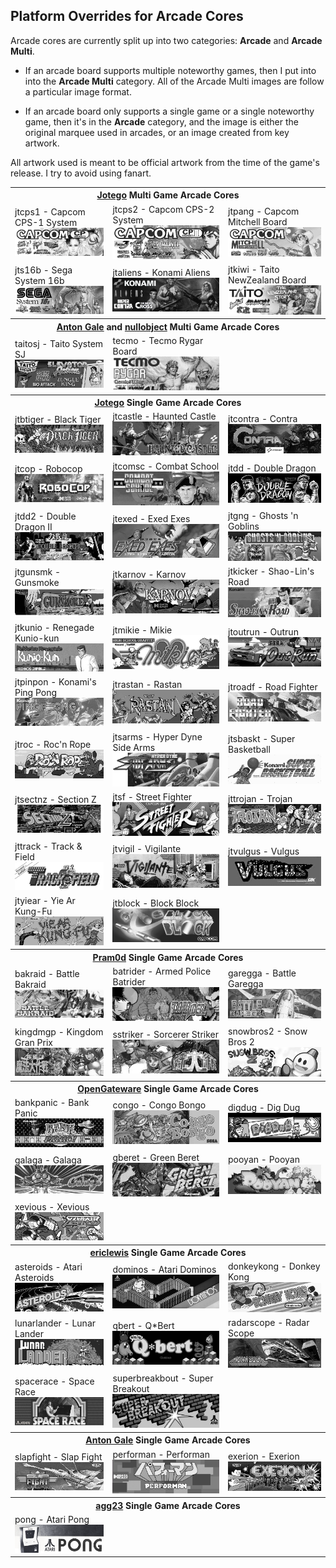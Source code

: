 ## Platform Overrides for Arcade Cores

Arcade cores are currently split up into two categories: **Arcade** and **Arcade Multi**. 

- If an arcade board supports multiple noteworthy games, then I put into into the **Arcade Multi** category.  All of the Arcade Multi images are follow a particular image format. 

- If an arcade board only supports a single game or a single noteworthy game, then it's in the **Arcade** category, and the image is either the original marquee used in arcades, or an image created from key artwork. 

All artwork used is meant to be official artwork from the time of the game's release. I try to avoid using fanart.

<table>
<tr><th colspan="3"><a href="https://patreon.com/jotego">Jotego</a> Multi Game Arcade Cores</th></tr>
<tr>
 <td>jtcps1 - Capcom CPS-1 System <img src="pics/arcade/jtcps1.png" /></td>
 <td>jtcps2 - Capcom CPS-2 System <img src="pics/arcade/jtcps2.png" /></td>
 <td>jtpang - Capcom Mitchell Board <img src="pics/arcade/jtpang.png" /></td>
</tr>
<tr>
 <td>jts16b - Sega System 16b <img src="/pics/arcade/jts16b.png" /></td>
 <td>jtaliens - Konami Aliens <img src="/pics/arcade/jtaliens.png" /></td> 
 <td>jtkiwi - Taito NewZealand Board <img src="pics/arcade/jtkiwi.png" /></td>
</tr>
<tr><th colspan="3"><a href="https://github.com/antongale">Anton Gale</a> and <a href="https://patreon.com/nullobject">nullobject</a> Multi Game Arcade Cores</th></tr>
<tr>
 <td>taitosj - Taito System SJ <img src="pics/arcade/taitosj.png" /></td>
 <td>tecmo - Tecmo Rygar Board <img src="pics/arcade/tecmo.png" /></td>
</tr>
<tr><th colspan="3"><a href="https://patreon.com/jotego">Jotego</a> Single Game Arcade Cores</th></tr>
<tr>
 <td>jtbtiger - Black Tiger <img src="/pics/arcade/jtbtiger.png" /></td>
 <td>jtcastle - Haunted Castle <img src="/pics/arcade/jtcastle.png" /></td>
 <td>jtcontra - Contra <img src="pics/arcade/jtcontra.png" /></td>
</tr>
<tr>
 <td>jtcop - Robocop <img src="pics/arcade/jtcop.png" /></td>
 <td>jtcomsc - Combat School <img src="pics/arcade/jtcomsc.png" /></td>
 <td>jtdd - Double Dragon <img src="pics/arcade/jtdd.png" /></td>
</tr>
<tr>
 <td>jtdd2 - Double Dragon II <img src="pics/arcade/jtdd2.png" /></td>
 <td>jtexed - Exed Exes <img src="pics/arcade/jtexed.png" /></td>
 <td>jtgng - Ghosts 'n Goblins <img src="pics/arcade/jtgng.png" /></td>
</tr>
<tr>
 <td>jtgunsmk - Gunsmoke <img src="pics/arcade/jtgunsmk.png" /></td>
 <td>jtkarnov - Karnov <img src="pics/arcade/jtkarnov.png" /></td> 
 <td>jtkicker - Shao-Lin's Road <img src="pics/arcade/jtkicker.png" /></td>
</tr>
<tr>
 <td>jtkunio - Renegade Kunio-kun <img src="pics/arcade/jtkunio.png" /></td>
 <td>jtmikie - Mikie <img src="pics/arcade/jtmikie.png" /></td>
 <td>jtoutrun - Outrun <img src="pics/arcade/jtoutrun.png" /></td>
</tr>
<tr>
 <td>jtpinpon - Konami's Ping Pong <img src="pics/arcade/jtpinpon.png" /></td>
 <td>jtrastan - Rastan <img src="pics/arcade/jtrastan.png" /></td>
 <td>jtroadf - Road Fighter <img src="pics/arcade/jtroadf.png" /></td>
</tr>
<tr>
 <td>jtroc - Roc'n Rope <img src="pics/arcade/jtroc.png" /></td>
 <td>jtsarms - Hyper Dyne Side Arms  <img src="pics/arcade/jtsarms.png" /></td>
 <td>jtsbaskt - Super Basketball <img src="pics/arcade/jtsbaskt.png" /></td>
</tr>
<tr>
 <td>jtsectnz - Section Z <img src="pics/arcade/jtsectnz.png" /></td>
 <td>jtsf - Street Fighter <img src="pics/arcade/jtsf.png" /></td>
 <td>jttrojan - Trojan <img src="pics/arcade/jttrojan.png" /></td>
</tr>
<tr>
 <td>jttrack - Track & Field <img src="pics/arcade/jttrack.png" /></td>
 <td>jtvigil - Vigilante <img src="pics/arcade/jtvigil.png" /></td>
 <td>jtvulgus - Vulgus <img src="pics/arcade/jtvulgus.png" /></td>
</tr>
<tr>
 <td>jtyiear - Yie Ar Kung-Fu <img src="pics/arcade/jtyiear.png" /></td>
 <td>jtblock - Block Block <img src="pics/arcade/jtblock.png" /></td>
</tr>
<tr><th colspan="3"><a href="https://github.com/psomashekar">Pram0d</a> Single Game Arcade Cores</th></tr>
<tr>
 <td>bakraid - Battle Bakraid <img src="pics/arcade/bakraid.png" /></td>
 <td>batrider - Armed Police Batrider <img src="pics/arcade/batrider.png" /></td> 
 <td>garegga - Battle Garegga <img src="pics/arcade/garegga.png" /></td>
</tr>
<tr>
 <td>kingdmgp - Kingdom Gran Prix <img src="pics/arcade/kingdmgp.png" /></td>
 <td>sstriker - Sorcerer Striker <img src="pics/arcade/sstriker.png" /></td>
 <td>snowbros2 - Snow Bros 2 <img src="pics/arcade/snowbros2.png" /></td>
</tr>
<tr><th colspan="3"><a href="https://github.com/opengateware">OpenGateware</a> Single Game Arcade Cores</th></tr>
<tr>
 <td>bankpanic - Bank Panic <img src="pics/arcade/bankpanic.png" /></td>
 <td>congo - Congo Bongo <img src="pics/arcade/congo.png" /></td>
 <td>digdug - Dig Dug <img src="pics/arcade/digdug.png" /></td>
</tr>
<tr>
 <td>galaga - Galaga <img src="pics/arcade/galaga.png" /></td>
 <td>gberet - Green Beret <img src="pics/arcade/gberet.png" /></td>
 <td>pooyan - Pooyan <img src="pics/arcade/pooyan.png" /></td>
</tr>
<tr>
 <td>xevious - Xevious <img src="pics/arcade/xevious.png" /></td>
</tr>
<tr><th colspan="3"><a href="https://github.com/ericlewis">ericlewis</a> Single Game Arcade Cores</th></tr>
<tr>
 <td>asteroids - Atari Asteroids <img src="pics/arcade/asteroids.png" /></td>
 <td>dominos - Atari Dominos <img src="pics/arcade/dominos.png" /></td>
 <td>donkeykong - Donkey Kong <img src="pics/arcade/donkeykong.png" /></td>
</tr>
<tr>
 <td>lunarlander - Lunar Lander <img src="pics/arcade/lunarlander.png" /></td>
 <td>qbert - Q*Bert <img src="pics/arcade/qbert.png" /></td>
 <td>radarscope - Radar Scope <img src="pics/arcade/radarscope.png" /></td>
</tr>
<tr>
 <td>spacerace - Space Race <img src="pics/arcade/spacerace.png" /></td>
 <td>superbreakbout - Super Breakout <img src="pics/arcade/superbreakout.png" /></td>
</tr>
<tr><th colspan="3"><a href="https://github.com/antongale">Anton Gale</a> Single Game Arcade Cores</th></tr>
<tr>
 <td>slapfight - Slap Fight <img src="pics/arcade/slapfight.png" /></td>
 <td>performan - Performan <img src="pics/arcade/performan.png" /></td>
 <td>exerion - Exerion <img src="pics/arcade/exerion.png" /></td>
</tr>
<tr><th colspan="3"><a href="https://github.com/agg23">agg23</a> Single Game Arcade Cores</th></tr>
<tr>
 <td>pong - Atari Pong <img src="pics/arcade/pong.png" /></td>
</tr>
</table>